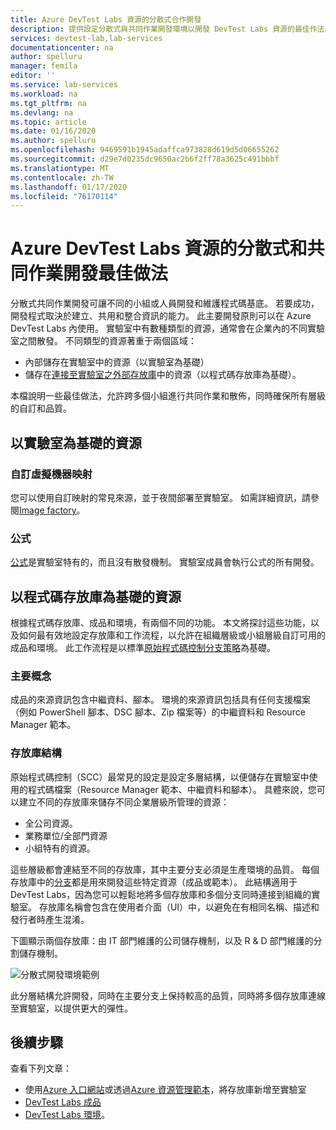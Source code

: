 ```yaml
---
title: Azure DevTest Labs 資源的分散式合作開發
description: 提供設定分散式與共同作業開發環境以開發 DevTest Labs 資源的最佳作法。
services: devtest-lab,lab-services
documentationcenter: na
author: spelluru
manager: femila
editor: ''
ms.service: lab-services
ms.workload: na
ms.tgt_pltfrm: na
ms.devlang: na
ms.topic: article
ms.date: 01/16/2020
ms.author: spelluru
ms.openlocfilehash: 9469591b1945adaffca973828d619d5d06655262
ms.sourcegitcommit: d29e7d0235dc9650ac2b6f2ff78a3625c491bbbf
ms.translationtype: MT
ms.contentlocale: zh-TW
ms.lasthandoff: 01/17/2020
ms.locfileid: "76170114"
---
```

# <a name="best-practices-for-distributed-and-collaborative-development-of-azure-devtest-labs-resources"></a>Azure DevTest Labs 資源的分散式和共同作業開發最佳做法
分散式共同作業開發可讓不同的小組或人員開發和維護程式碼基底。 若要成功，開發程式取決於建立、共用和整合資訊的能力。 此主要開發原則可以在 Azure DevTest Labs 內使用。 實驗室中有數種類型的資源，通常會在企業內的不同實驗室之間散發。 不同類型的資源著重于兩個區域：

- 內部儲存在實驗室中的資源（以實驗室為基礎）
- 儲存在[連接至實驗室之外部存放庫](devtest-lab-add-artifact-repo.md)中的資源（以程式碼存放庫為基礎）。 

本檔說明一些最佳做法，允許跨多個小組進行共同作業和散佈，同時確保所有層級的自訂和品質。

## <a name="lab-based-resources"></a>以實驗室為基礎的資源

### <a name="custom-virtual-machine-images"></a>自訂虛擬機器映射
您可以使用自訂映射的常見來源，並于夜間部署至實驗室。 如需詳細資訊，請參閱[Image factory](image-factory-create.md)。    

### <a name="formulas"></a>公式
[公式](devtest-lab-manage-formulas.md)是實驗室特有的，而且沒有散發機制。 實驗室成員會執行公式的所有開發。 

## <a name="code-repository-based-resources"></a>以程式碼存放庫為基礎的資源
根據程式碼存放庫、成品和環境，有兩個不同的功能。 本文將探討這些功能，以及如何最有效地設定存放庫和工作流程，以允許在組織層級或小組層級自訂可用的成品和環境。  此工作流程是以標準[原始程式碼控制分支策略](/azure/devops/repos/tfvc/branching-strategies-with-tfvc?view=azure-devops)為基礎。 

### <a name="key-concepts"></a>主要概念
成品的來源資訊包含中繼資料、腳本。 環境的來源資訊包括具有任何支援檔案（例如 PowerShell 腳本、DSC 腳本、Zip 檔案等）的中繼資料和 Resource Manager 範本。  

### <a name="repository-structure"></a>存放庫結構  
原始程式碼控制（SCC）最常見的設定是設定多層結構，以便儲存在實驗室中使用的程式碼檔案（Resource Manager 範本、中繼資料和腳本）。 具體來說，您可以建立不同的存放庫來儲存不同企業層級所管理的資源：   

- 全公司資源。
- 業務單位/全部門資源
- 小組特有的資源。

這些層級都會連結至不同的存放庫，其中主要分支必須是生產環境的品質。 每個存放庫中的[分支](/azure/devops/repos/git/git-branching-guidance?view=azure-devops)都是用來開發這些特定資源（成品或範本）。 此結構適用于 DevTest Labs，因為您可以輕鬆地將多個存放庫和多個分支同時連接到組織的實驗室。 存放庫名稱會包含在使用者介面（UI）中，以避免在有相同名稱、描述和發行者時產生混淆。
     
下圖顯示兩個存放庫：由 IT 部門維護的公司儲存機制，以及 R & D 部門維護的分割儲存機制。

![分散式開發環境範例](./media/best-practices-distributive-collaborative-dev-env/distributive-collaborative-dev-env.png)
   
此分層結構允許開發，同時在主要分支上保持較高的品質，同時將多個存放庫連線至實驗室，以提供更大的彈性。

## <a name="next-steps"></a>後續步驟    
查看下列文章：

- 使用[Azure 入口網站](devtest-lab-add-artifact-repo.md)或透過[Azure 資源管理範本](add-artifact-repository.md)，將存放庫新增至實驗室
- [DevTest Labs 成品](devtest-lab-artifact-author.md)
- [DevTest Labs 環境](devtest-lab-create-environment-from-arm.md)。
